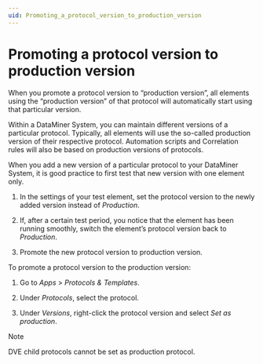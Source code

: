 ```yaml
---
uid: Promoting_a_protocol_version_to_production_version
---
```


# Promoting a protocol version to production version

When you promote a protocol version to “production version”, all elements using the “production version” of that protocol will automatically start using that particular version.

Within a DataMiner System, you can maintain different versions of a particular protocol. Typically, all elements will use the so-called production version of their respective protocol. Automation scripts and Correlation rules will also be based on production versions of protocols.

When you add a new version of a particular protocol to your DataMiner System, it is good practice to first test that new version with one element only.

1. In the settings of your test element, set the protocol version to the newly added version instead of *Production*.

2. If, after a certain test period, you notice that the element has been running smoothly, switch the element’s protocol version back to *Production*.

3. Promote the new protocol version to production version.

To promote a protocol version to the production version:

1. Go to *Apps* > *Protocols & Templates*.

2. Under *Protocols*, select the protocol.

3. Under *Versions*, right-click the protocol version and select *Set as production*.

> [!NOTE]
> DVE child protocols cannot be set as production protocol.
>
